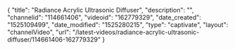 {
    "title": "Radiance Acrylic Ultrasonic Diffuser",
    "description": "",
    "channelid": "114661406",
    "videoid": "162779329",
    "date_created": "1525109499",
    "date_modified": "1525280215",
    "type": "captivate",
    "layout": "channelVideo",
    "url": "\/latest-videos\/radiance-acrylic-ultrasonic-diffuser\/114661406-162779329"
}
